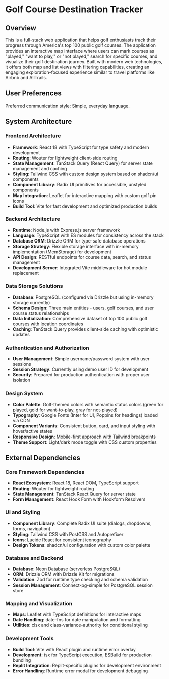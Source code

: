 # Golf Course Destination Tracker

## Overview

This is a full-stack web application that helps golf enthusiasts track their progress through America's top 100 public golf courses. The application provides an interactive map interface where users can mark courses as "played," "want to play," or "not played," search for specific courses, and visualize their golf destination journey. Built with modern web technologies, it offers both map and list views with filtering capabilities, creating an engaging exploration-focused experience similar to travel platforms like Airbnb and AllTrails.

## User Preferences

Preferred communication style: Simple, everyday language.

## System Architecture

### Frontend Architecture
- **Framework**: React 18 with TypeScript for type safety and modern development
- **Routing**: Wouter for lightweight client-side routing
- **State Management**: TanStack Query (React Query) for server state management and caching
- **Styling**: Tailwind CSS with custom design system based on shadcn/ui components
- **Component Library**: Radix UI primitives for accessible, unstyled components
- **Map Integration**: Leaflet for interactive mapping with custom golf pin icons
- **Build Tool**: Vite for fast development and optimized production builds

### Backend Architecture
- **Runtime**: Node.js with Express.js server framework
- **Language**: TypeScript with ES modules for consistency across the stack
- **Database ORM**: Drizzle ORM for type-safe database operations
- **Storage Strategy**: Flexible storage interface with in-memory implementation (MemStorage) for development
- **API Design**: RESTful endpoints for course data, search, and status management
- **Development Server**: Integrated Vite middleware for hot module replacement

### Data Storage Solutions
- **Database**: PostgreSQL (configured via Drizzle but using in-memory storage currently)
- **Schema Design**: Three main entities - users, golf courses, and user course status relationships
- **Data Initialization**: Comprehensive dataset of top 100 public golf courses with location coordinates
- **Caching**: TanStack Query provides client-side caching with optimistic updates

### Authentication and Authorization
- **User Management**: Simple username/password system with user sessions
- **Session Strategy**: Currently using demo user ID for development
- **Security**: Prepared for production authentication with proper user isolation

### Design System
- **Color Palette**: Golf-themed colors with semantic status colors (green for played, gold for want-to-play, gray for not-played)
- **Typography**: Google Fonts (Inter for UI, Poppins for headings) loaded via CDN
- **Component Variants**: Consistent button, card, and input styling with hover/active states
- **Responsive Design**: Mobile-first approach with Tailwind breakpoints
- **Theme Support**: Light/dark mode toggle with CSS custom properties

## External Dependencies

### Core Framework Dependencies
- **React Ecosystem**: React 18, React DOM, TypeScript support
- **Routing**: Wouter for lightweight routing
- **State Management**: TanStack React Query for server state
- **Form Management**: React Hook Form with Hookform Resolvers

### UI and Styling
- **Component Library**: Complete Radix UI suite (dialogs, dropdowns, forms, navigation)
- **Styling**: Tailwind CSS with PostCSS and Autoprefixer
- **Icons**: Lucide React for consistent iconography
- **Design Tokens**: shadcn/ui configuration with custom color palette

### Database and Backend
- **Database**: Neon Database (serverless PostgreSQL)
- **ORM**: Drizzle ORM with Drizzle Kit for migrations
- **Validation**: Zod for runtime type checking and schema validation
- **Session Management**: Connect-pg-simple for PostgreSQL session store

### Mapping and Visualization
- **Maps**: Leaflet with TypeScript definitions for interactive maps
- **Date Handling**: date-fns for date manipulation and formatting
- **Utilities**: clsx and class-variance-authority for conditional styling

### Development Tools
- **Build Tool**: Vite with React plugin and runtime error overlay
- **Development**: tsx for TypeScript execution, ESBuild for production bundling
- **Replit Integration**: Replit-specific plugins for development environment
- **Error Handling**: Runtime error modal for development debugging